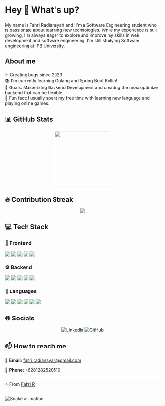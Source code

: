 <h1 align="left">Hey 👋 What's up?</h1>

###

<p align="left">My name is Fahri Radiansyah and II'm a Software Engineering student who is passionate about learning new technologies. While my experience is still growing, I'm always eager to explore and improve my skills in web development and software engineering. I'm still studying Software engineering at IPB University.</p>

###

<h2 align="left">About me</h2>

###

<p align="left">✨ Creating bugs since 2023<br>📚 I'm currently learning Golang and Spring Boot Kotlin!<br>🎯 Goals: Masterizing Backend Development and creating the most optimize backend that can be flexible.<br>🎲 Fun fact: I usually spent my free time with learning new language and playing online games.</p>

###
## 📊 GitHub Stats

<!-- ⚠️ Important: Replace 'takumifahri' with your actual GitHub username in the URL below -->
<div align="center">
  <img height="180em" src="https://github-readme-stats.vercel.app/api?username=takumifahri&show_icons=true&theme=default&include_all_commits=true&count_private=true"/>
</div>

## 🔥 Contribution Streak

<!-- ⚠️ Important: Replace 'takumifahri' with your actual GitHub username in the URL below -->
<div align="center">
  <img src="https://github-readme-streak-stats.herokuapp.com/?user=takumifahri&theme=default&hide_border=false" />
</div>

## 💻 Tech Stack

### 🎨 Frontend

<img src="https://img.shields.io/badge/React-ff69b4?style=for-the-badge&logo=react&logoColor=white" /> <img src="https://img.shields.io/badge/Tailwind-ff69b4?style=for-the-badge&logo=tailwind&logoColor=white" /> <img src="https://img.shields.io/badge/HTML5-ff69b4?style=for-the-badge&logo=html5&logoColor=white" /> <img src="https://img.shields.io/badge/CSS3-ff69b4?style=for-the-badge&logo=css3&logoColor=white" /> <img src="https://img.shields.io/badge/Material UI-ff69b4?style=for-the-badge&logo=material ui&logoColor=white" /> 

### ⚙️ Backend

<img src="https://img.shields.io/badge/Express-4169e1?style=for-the-badge&logo=express&logoColor=white" /> <img src="https://img.shields.io/badge/Django-4169e1?style=for-the-badge&logo=django&logoColor=white" /> <img src="https://img.shields.io/badge/Laravel-4169e1?style=for-the-badge&logo=laravel&logoColor=white" /> <img src="https://img.shields.io/badge/PostgreSQL-4169e1?style=for-the-badge&logo=postgresql&logoColor=white" /> <img src="https://img.shields.io/badge/MySQL-4169e1?style=for-the-badge&logo=mysql&logoColor=white" /> 

### 💬 Languages

<img src="https://img.shields.io/badge/Go-FFA500?style=for-the-badge&logo=go&logoColor=white" /> <img src="https://img.shields.io/badge/TypeScript-FFA500?style=for-the-badge&logo=typescript&logoColor=white" /> <img src="https://img.shields.io/badge/Python-FFA500?style=for-the-badge&logo=python&logoColor=white" /> <img src="https://img.shields.io/badge/JavaScript-FFA500?style=for-the-badge&logo=javascript&logoColor=white" /> <img src="https://img.shields.io/badge/PHP-FFA500?style=for-the-badge&logo=php&logoColor=white" /> <img src="https://img.shields.io/badge/Java-FFA500?style=for-the-badge&logo=java&logoColor=white" /> 

## 🌐 Socials

<div align="center">

[![LinkedIn](https://img.shields.io/badge/LinkedIn-%230077B5.svg?logo=linkedin&logoColor=white)](www.linkedin.com/in/fahri-radiansyah-82b135295) [![GitHub](https://img.shields.io/badge/GitHub-%23121011.svg?logo=github&logoColor=white)](https://github.com/takumifahri) 

</div>

## 📫 How to reach me

<div align="left">

📧 **Email:** [fahri.radiansyah@gmail.com](mailto:fahri.radiansyah@gmail.com)

📱 **Phone:** +6281282520510

</div>

---
⭐️ From [Fahri R](https://github.com/takumifahri)
###

<img src="https://raw.githubusercontent.com/takumifahri/takumifahri/output/snake.svg" alt="Snake animation" />

###
